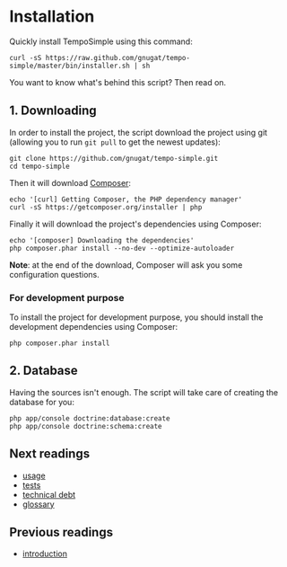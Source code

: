 # Installation

Quickly install TempoSimple using this command:

    curl -sS https://raw.github.com/gnugat/tempo-simple/master/bin/installer.sh | sh

You want to know what's behind this script? Then read on.

## 1. Downloading

In order to install the project, the script download the project using git
(allowing you to run `git pull` to get the newest updates):

    git clone https://github.com/gnugat/tempo-simple.git
    cd tempo-simple

Then it will download [Composer](http://getcomposer.org/):

    echo '[curl] Getting Composer, the PHP dependency manager'
    curl -sS https://getcomposer.org/installer | php

Finally it will download the project's dependencies using Composer:

    echo '[composer] Downloading the dependencies'
    php composer.phar install --no-dev --optimize-autoloader

**Note**: at the end of the download, Composer will ask you some configuration
questions.

### For development purpose

To install the project for development purpose, you should install the
development dependencies using Composer:

    php composer.phar install

## 2. Database

Having the sources isn't enough. The script will take care of creating the
database for you:

    php app/console doctrine:database:create
    php app/console doctrine:schema:create

## Next readings

* [usage](03-usage.md)
* [tests](04-tests.md)
* [technical debt](05-technical-debt.md)
* [glossary](06-glossary.md)

## Previous readings

* [introduction](01-introduction.md)
